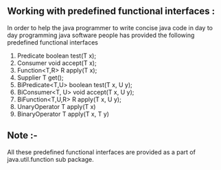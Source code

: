 Working with predefined functional interfaces :
------------------------------------------------------
In order to help the java programmer to write concise  java code in day to day programming java software people has provided the following predefined functional interfaces

1) Predicate<T>          boolean test(T x);
2) Consumer<T>           void accept(T x); 
3) Function<T,R>         R apply(T x);
4) Supplier<T>           T get();
5) BiPredicate<T,U>      boolean test(T x, U y);
6) BiConsumer<T, U>      void accept(T x, U y);
7) BiFunction<T,U,R>     R apply(T x, U y);
8) UnaryOperator<T>      T apply(T x)
9) BinaryOperator<T>     T apply(T x, T y)

Note :-
-------
All these predefined functional interfaces are provided as a part of java.util.function sub package.